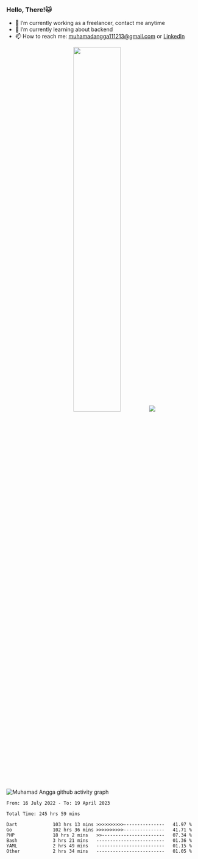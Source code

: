 
### Hello, There!🐱

- 🔭 I’m currently working as a freelancer, contact me anytime
- 🌱 I’m currently learning about backend
- 📫 How to reach me: [muhamadangga111213@gmail.com](mailto:muhamadangga111213@gmail.com) or [LinkedIn](https://www.linkedin.com/in/muhamad-angga)

<p align="center">
    <img width="49.5%" src="https://github-readme-stats.vercel.app/api?username=muhangga&count_private=true&theme=ocean_dark&show_icons=true" />
    &nbsp;
    <img src="https://github-readme-stats.vercel.app/api/top-langs/?username=muhangga&langs_count=8&layout=compact&theme=ocean_dark&show_icons=true" />
</p>

![Muhamad Angga github activity graph](https://github-readme-activity-graph.cyclic.app/graph?username=muhangga&custom_title=Angga&color=708090&theme=github-dark)


<!--START_SECTION:waka-->

```text
From: 16 July 2022 - To: 19 April 2023

Total Time: 245 hrs 59 mins

Dart             103 hrs 13 mins >>>>>>>>>>---------------   41.97 %
Go               102 hrs 36 mins >>>>>>>>>>---------------   41.71 %
PHP              18 hrs 2 mins   >>-----------------------   07.34 %
Bash             3 hrs 21 mins   -------------------------   01.36 %
YAML             2 hrs 49 mins   -------------------------   01.15 %
Other            2 hrs 34 mins   -------------------------   01.05 %
```

<!--END_SECTION:waka-->
